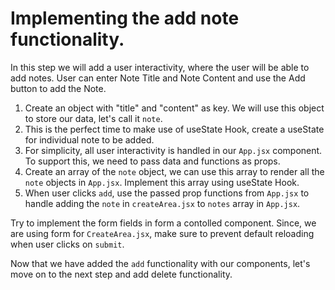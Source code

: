 # Implementing the add note functionality.

In this step we will add a user interactivity, where the user will be able to add notes. User can enter Note Title and Note Content and use the Add button to add the Note.

1. Create an object with "title" and "content" as key. We will use this object to store our data, let's call it `note`.
2. This is the perfect time to make use of useState Hook, create a useState for individual note to be added.
3. For simplicity, all user interactivity is handled in our `App.jsx` component. To support this, we need to pass data and functions as props.
4. Create an array of the `note` object, we can use this array to render all the `note` objects in `App.jsx`. Implement this array using useState Hook.
5. When user clicks `add`, use the passed prop functions from `App.jsx` to handle adding the `note` in `createArea.jsx` to `notes` array in `App.jsx`.

Try to implement the form fields in form a contolled component. Since, we are using form for `CreateArea.jsx`, make sure to prevent default reloading when user clicks on `submit`.

Now that we have added the `add` functionality with our components, let's move on to the next step and add delete functionality.

